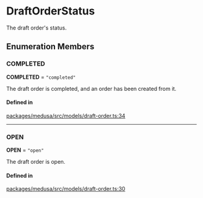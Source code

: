 # DraftOrderStatus

The draft order's status.

## Enumeration Members

### COMPLETED

 **COMPLETED** = ``"completed"``

The draft order is completed, and an order has been created from it.

#### Defined in

[packages/medusa/src/models/draft-order.ts:34](https://github.com/medusajs/medusa/blob/e39010127/packages/medusa/src/models/draft-order.ts#L34)

___

### OPEN

 **OPEN** = ``"open"``

The draft order is open.

#### Defined in

[packages/medusa/src/models/draft-order.ts:30](https://github.com/medusajs/medusa/blob/e39010127/packages/medusa/src/models/draft-order.ts#L30)
